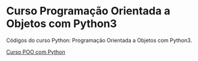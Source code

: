 # Curso Programação Orientada a Objetos com Python3
Códigos do curso Python: Programação Orientada a Objetos com Python3.

[Curso POO com Python](http://bit.ly/CursoPOOPython)
